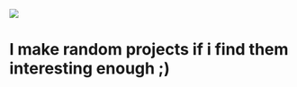 
![](https://i.pinimg.com/originals/d5/5c/bf/d55cbf619365057938b269750fcb9326.gif)
<h1> I make random projects if i find them interesting enough ;)</h1>

